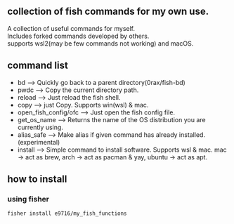 ## collection of fish commands for my own use.
A collection of useful commands for myself.  
Includes forked commands developed by others.  
supports wsl2(may be few commands not working) and macOS.  
  
## command list
- bd  -->  Quickly go back to a parent directory(0rax/fish-bd)
- pwdc  -->  Copy the current directory path.
- reload  -->  Just reload the fish shell.
- copy --> just Copy. Supports win(wsl) & mac.
- open_fish_config/ofc --> Just open the fish config file.
- get_os_name --> Returns the name of the OS distribution you are currently using.
- alias_safe --> Make alias if given command has already installed. (experimental)
- install --> Simple command to install software. Supports wsl & mac. mac -> act as brew, arch -> act as pacman & yay, ubuntu -> act as apt.

## how to install
### using fisher
```shell
fisher install e9716/my_fish_functions
```

